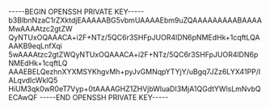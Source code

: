 -----BEGIN OPENSSH PRIVATE KEY-----
b3BlbnNzaC1rZXktdjEAAAAABG5vbmUAAAAEbm9uZQAAAAAAAAABAAAAMwAAAAtzc2gtZW
QyNTUxOQAAACA+i2F+NTz/5QC6r3SHFpJUOR4lDN6pNMEdHk+1cqftLQAAAKB9eqLnfXqi
5wAAAAtzc2gtZWQyNTUxOQAAACA+i2F+NTz/5QC6r3SHFpJUOR4lDN6pNMEdHk+1cqftLQ
AAAEBELQezhnXYXMSYKhgvMh+pyJvGMNqpYTYjY/uBgq7JZz6LYX41PP/lALqvdIcWklQ5
HiUM3qk0wR0eT7Vyp+0tAAAAGHZ1ZHVjbWluaDI3MjA1QGdtYWlsLmNvbQECAwQF
-----END OPENSSH PRIVATE KEY-----
